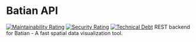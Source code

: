 # Batian API
[![Maintainability Rating](https://sonarcloud.io/api/project_badges/measure?project=ishuah_batian-api&metric=sqale_rating)](https://sonarcloud.io/summary/new_code?id=ishuah_batian-api)
[![Security Rating](https://sonarcloud.io/api/project_badges/measure?project=ishuah_batian-api&metric=security_rating)](https://sonarcloud.io/summary/new_code?id=ishuah_batian-api)
[![Technical Debt](https://sonarcloud.io/api/project_badges/measure?project=ishuah_batian-api&metric=sqale_index)](https://sonarcloud.io/summary/new_code?id=ishuah_batian-api)
REST backend for Batian - A fast spatial data visualization tool.